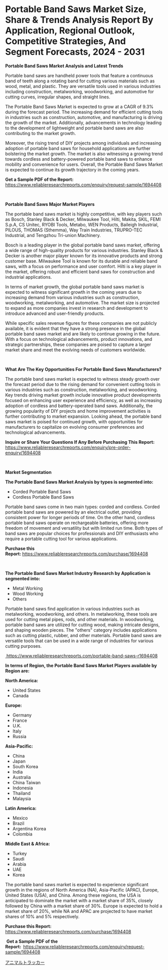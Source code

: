 <p><h1>Portable Band Saws Market Size, Share & Trends Analysis Report By Application, Regional Outlook, Competitive Strategies, And Segment Forecasts, 2024 - 2031</h1></p><p><strong>Portable Band Saws Market Analysis and Latest Trends</strong></p>
<p><p>Portable band saws are handheld power tools that feature a continuous band of teeth along a rotating band for cutting various materials such as wood, metal, and plastic. They are versatile tools used in various industries including construction, metalworking, woodworking, and automotive for cutting curves, irregular shapes, and straight lines.</p><p>The Portable Band Saws Market is expected to grow at a CAGR of 9.3% during the forecast period. The increasing demand for efficient cutting tools in industries such as construction, automotive, and manufacturing is driving the growth of the market. Additionally, advancements in technology leading to the development of lightweight and portable band saws are also contributing to the market growth.</p><p>Moreover, the rising trend of DIY projects among individuals and increasing adoption of portable band saws for household applications are further bolstering the market growth. The market is also witnessing a growing trend towards cordless and battery-powered portable band saws to enhance mobility and convenience for users. Overall, the Portable Band Saws Market is expected to continue its growth trajectory in the coming years.</p></p>
<p><strong>Get a Sample PDF of the Report:&nbsp;</strong> <a href="https://www.reliableresearchreports.com/enquiry/request-sample/1694408">https://www.reliableresearchreports.com/enquiry/request-sample/1694408</a></p>
<p>&nbsp;</p>
<p><strong>Portable Band Saws Major Market Players</strong></p>
<p><p>The portable band saws market is highly competitive, with key players such as Bosch, Stanley Black & Decker, Milwaukee Tool, Hilti, Makita, SKIL, FEMI S.p.A, CS Unitec, RYOBI Tools, Metabo, WEN Products, Baileigh Industrial, PILOUS, THOMAS (Sthemma), Way Train Industries, TRUPRO-TEC Industrial, and Tengzhou Tri-union Machinery.</p><p>Bosch is a leading player in the global portable band saws market, offering a wide range of high-quality products for various industries. Stanley Black & Decker is another major player known for its innovative products and strong customer base. Milwaukee Tool is known for its durable and reliable band saws, with a focus on performance and user comfort. Hilti is a key player in the market, offering robust and efficient band saws for construction and industrial applications.</p><p>In terms of market growth, the global portable band saws market is expected to witness significant growth in the coming years due to increasing demand from various industries such as construction, woodworking, metalworking, and automotive. The market size is projected to expand as more companies invest in research and development to introduce advanced and user-friendly products.</p><p>While specific sales revenue figures for these companies are not publicly available, it is evident that they have a strong presence in the global portable band saws market and are likely to continue growing in the future. With a focus on technological advancements, product innovations, and strategic partnerships, these companies are poised to capture a larger market share and meet the evolving needs of customers worldwide.</p></p>
<p>&nbsp;</p>
<p><strong>What Are The Key Opportunities For Portable Band Saws Manufacturers?</strong></p>
<p><p>The portable band saws market is expected to witness steady growth over the forecast period due to the rising demand for convenient cutting tools in various industries such as construction, metalworking, and woodworking. Key trends driving market growth include innovative product developments focused on enhancing user experience and efficiency, as well as increasing adoption of cordless and battery-operated band saws. Additionally, the growing popularity of DIY projects and home improvement activities is further contributing to market expansion. Looking ahead, the portable band saws market is poised for continued growth, with opportunities for manufacturers to capitalize on evolving consumer preferences and technological advancements.</p></p>
<p><strong>Inquire or Share Your Questions If Any Before Purchasing This Report:</strong> <a href="https://www.reliableresearchreports.com/enquiry/pre-order-enquiry/1694408">https://www.reliableresearchreports.com/enquiry/pre-order-enquiry/1694408</a></p>
<p>&nbsp;</p>
<p><strong>Market Segmentation</strong></p>
<p><strong>The Portable Band Saws Market Analysis by types is segmented into:</strong></p>
<p><ul><li>Corded Portable Band Saws</li><li>Cordless Portable Band Saws</li></ul></p>
<p><p>Portable band saws come in two main types: corded and cordless. Corded portable band saws are powered by an electrical outlet, providing consistent power for longer periods of time. On the other hand, cordless portable band saws operate on rechargeable batteries, offering more freedom of movement and versatility but with limited run time. Both types of band saws are popular choices for professionals and DIY enthusiasts who require a portable cutting tool for various applications.</p></p>
<p><strong>Purchase this Report:&nbsp;</strong><a href="https://www.reliableresearchreports.com/purchase/1694408">https://www.reliableresearchreports.com/purchase/1694408</a></p>
<p>&nbsp;</p>
<p><strong>The Portable Band Saws Market Industry Research by Application is segmented into:</strong></p>
<p><ul><li>Metal Working</li><li>Wood Working</li><li>Others</li></ul></p>
<p><p>Portable band saws find application in various industries such as metalworking, woodworking, and others. In metalworking, these tools are used for cutting metal pipes, rods, and other materials. In woodworking, portable band saws are utilized for cutting wood, making intricate designs, and shaping wooden pieces. The "others" category includes applications such as cutting plastic, rubber, and other materials. Portable band saws are versatile tools that can be used in a wide range of industries for various cutting purposes.</p></p>
<p><a href="https://www.reliableresearchreports.com/portable-band-saws-r1694408">&nbsp;https://www.reliableresearchreports.com/portable-band-saws-r1694408</a></p>
<p><strong>In terms of Region, the Portable Band Saws Market Players available by Region are:</strong></p>
<p>
    <p> <strong> North America: </strong>
        <ul>
            <li>United States</li>
            <li>Canada</li>
        </ul>
        </p> 
    <p> <strong> Europe: </strong>
        <ul>
            <li>Germany</li>
            <li>France</li>
            <li>U.K.</li>
            <li>Italy</li>
            <li>Russia</li>
        </ul>
        </p> 
    <p> <strong> Asia-Pacific: </strong>
        <ul>
            <li>China</li>
            <li>Japan</li>
            <li>South Korea</li>
            <li>India</li>
            <li>Australia</li>
            <li>China Taiwan</li>
            <li>Indonesia</li>
            <li>Thailand</li>
            <li>Malaysia</li>
        </ul>
        </p> 
    <p> <strong> Latin America: </strong>
        <ul>
            <li>Mexico</li>
            <li>Brazil</li>
            <li>Argentina Korea</li>
            <li>Colombia</li>
        </ul>
        </p> 
    <p> <strong> Middle East & Africa: </strong>
        <ul>
            <li>Turkey</li>
            <li>Saudi</li>
            <li>Arabia</li>
            <li>UAE</li>
            <li>Korea</li>
        </ul>
    </p>
    </p>
<p><p>The portable band saws market is expected to experience significant growth in the regions of North America (NA), Asia-Pacific (APAC), Europe, United States (USA), and China. Among these regions, the USA is anticipated to dominate the market with a market share of 35%, closely followed by China with a market share of 30%. Europe is expected to hold a market share of 20%, while NA and APAC are projected to have market shares of 10% and 5% respectively.</p></p>
<p><strong>Purchase this Report: </strong><a href="https://www.reliableresearchreports.com/purchase/1694408">https://www.reliableresearchreports.com/purchase/1694408</a></p>
<p>&nbsp;<strong>Get a Sample PDF of the Report:&nbsp;&nbsp;</strong><a href="https://www.reliableresearchreports.com/enquiry/request-sample/1694408">https://www.reliableresearchreports.com/enquiry/request-sample/1694408</a></p>
<p><strong></strong></p>
<p><p><a href="https://github.com/one-cool-chick/Market-Research-Report-List-1/blob/main/921307132364.md">アニマルトラッカー</a></p></p>